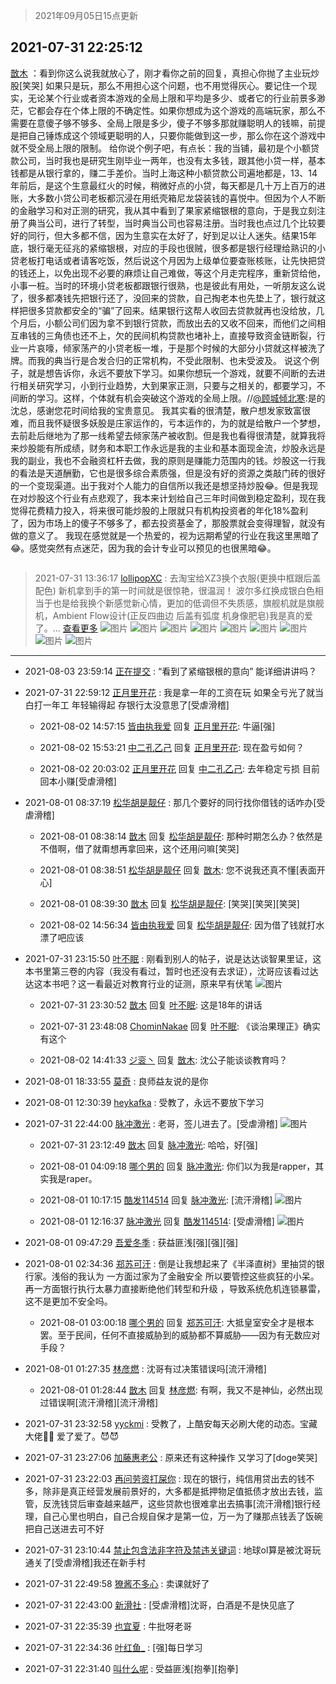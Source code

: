 > 2021年09月05日15点更新
<link rel="stylesheet" href="https://cdn.jsdelivr.net/gh/taotie6/sampleJSON@main/css/photo_show.css">


 ## 2021-07-31 22:25:12 

 [㪚木](https://www.coolapk.com/feed/28812106?shareKey=M2ViNDZkYWZhMWYwNjEzMTc4MzA~) ：看到你这么说我就放心了，刚才看你之前的回复，真担心你抛了主业玩炒股[笑哭]
如果只是玩，那么不用担心这个问题，也不用觉得灰心。要记住一个现实，无论某个行业或者资本游戏的全局上限和平均是多少、或者它的行业前景多渺茫，它都会存在个体上限的不确定性。如果你想成为这个游戏的高端玩家<!--break-->，那么不需要在意傻子够不够多、全局上限是多少，傻子不够多那就赚聪明人的钱嘛，前提是把自己锤炼成这个领域更聪明的人，只要你能做到这一步，那么你在这个游戏中就不受全局上限的限制。
给你说个例子吧，有点长：我的当铺，最初是个小额贷款公司，当时我也是研究生刚毕业一两年，也没有太多钱，跟其他小贷一样，基本钱都是从银行拿的，赚二手差价。当时上海这种小额贷款公司遍地都是，13、14年前后，是这个生意最红火的时候，稍微好点的小贷，每天都是几十万上百万的进账，大多数小贷公司老板都沉浸在用纸壳箱尼龙袋装钱的喜悦中。但因为个人不断的金融学习和对正测的研究，我从其中看到了果家紧缩银根的意向，于是我立刻注册了典当公司，进行了转型，当时典当公司也容易注册。当时我也点过几个比较要好的同行，但大多都不信，因为生意实在太好了，好到足以让人迷失。结果15年底，银行毫无征兆的紧缩银根，对应的手段也很贼，很多都是银行经理给熟识的小贷老板打电话或者请客吃饭，然后说这个月因为上级单位要查账核账，让先快把贷的钱还上，以免出现不必要的麻烦让自己难做，等这个月走完程序，重新贷给他，小事一桩。当时的环境小贷老板都跟银行很熟，也是彼此有用处，一听朋友这么说了，很多都凑钱先把银行还了，没回来的贷款，自己掏老本也先垫上了，银行就这样把很多贷款都安全的“骗”了回来。结果银行这帮人收回去贷款就再也没给放，几个月后，小额公司们因为拿不到银行贷款，而放出去的又收不回来，而他们之间相互串钱的三角债也还不上，欠的民间机构贷款也堵补上，直接导致资金链断裂，行业一片哀嚎，倾家荡产的小贷老板一堆，于是那个时候的大部分小贷就这样被洗了牌。而我的典当行是合发合归的正常机构，不受此限制、也未受波及。
说这个例子，就是想告诉你，永远不要放下学习。如果你想玩一个游戏，就要不间断的去进行相关研究学习，小到行业趋势，大到果家正测，只要与之相关的，都要学习，不间断的学习。这样，个体就有机会突破这个游戏的全局上限。//<a class="feed-link-uname" href="/u/顾城倾北寒">@顾城倾北寒</a>:是的沈总，感谢您花时间给我的宝贵意见。
我其实看的很清楚，散户想发家致富很难，而且我怀疑很多妖股是庄家运作的，亏本运作的，为的就是给散户一个梦想，去前赴后继地为了那一线希望去倾家荡产被收割。但是我也看得很清楚，就算我将来炒股能有所成绩，财务和本职工作永远是我的主业和基本面现金流，炒股永远是我的副业，我也不会融资杠杆去做，我的原则是赚能力范围内的钱。炒股这一行我的看法是天道酬勤，它也是很多综合素质强，但是没有好的资源之类敲门砖的很好的一个变现渠道。出于我对个人能力的自信所以我还是想坚持炒股😂。但是我现在对炒股这个行业有点悲观了，我本来计划给自己三年时间做到稳定盈利，现在我觉得花费精力投入，将来很可能炒股的上限就只有机构投资者的年化18%盈利了，因为市场上的傻子不够多了，都去投资基金了，那股票就会变得理智，就没有做的意义了。
我现在感觉就是一个热爱的，视为远期希望的行业在我这里黑暗了😂。感觉突然有点迷茫，因为我的会计专业可以预见的也很黑暗😂。 

<div class="album">
<img class="img-item" src="" />
</div>

> 2021-07-31 13:36:17 
> [lollipopXC](https://www.coolapk.com/feed/28799511?shareKey=MjMxNDUyZTJlMzVmNjEzMTc4MzA~) : 去淘宝给XZ3换个衣服(更换中框跟后盖配色)  新机拿到手的第一时间就是很惊艳，很温润！ 波尔多红换成银白色相当于也是给我换个新感觉新心情，更加的低调但不失质感，旗舰机就是旗舰机，Ambient Flow设计(正反四曲边 后盖有弧度 机身像肥皂)我是真的爱了。... <a href="">查看更多</a> 
![图片](https://image.coolapk.com/feed/2021/0731/13/1412859_dcddb674_9766_0127@3325x2494.jpeg)
![图片](https://image.coolapk.com/feed/2021/0731/13/1412859_42384e53_9766_0129@2494x3325.jpeg)
![图片](https://image.coolapk.com/feed/2021/0731/13/1412859_51c0e234_9766_0131@2494x3325.jpeg)
![图片](https://image.coolapk.com/feed/2021/0731/13/1412859_cb2d6d56_9766_0133@2494x3325.jpeg)
![图片](https://image.coolapk.com/feed/2021/0731/13/1412859_f6cf4751_9766_0135@2494x3325.jpeg)
![图片](https://image.coolapk.com/feed/2021/0731/13/1412859_cef29892_9766_0137@2494x3325.jpeg)
![图片](https://image.coolapk.com/feed/2021/0731/13/1412859_0bfee042_9766_0139@2494x3325.jpeg)
![图片](https://image.coolapk.com/feed/2021/0731/13/1412859_56d26605_9766_0143@3325x2494.jpeg)
![图片](https://image.coolapk.com/feed/2021/0731/13/1412859_060bfdfb_9766_0145@3325x2494.jpeg)

 ------- 

- 2021-08-03 23:59:14 [正在提交](uid=2290772) : “看到了紧缩银根的意向” 能详细讲讲吗？ 

- 2021-07-31 22:59:12 [正月里开花](uid=1789461) : 我是拿一年的工资在玩  如果全亏光了就当白打一年工  年轻输得起  存银行太没意思了[受虐滑稽] 

    - 2021-08-02 14:57:15 [皆由执我爱](uid=2735807) 回复 [正月里开花](uid=1789461): 牛逼[强] 

    - 2021-08-02 15:53:21 [中二孔乙己](uid=2807186) 回复 [正月里开花](uid=1789461): 现在盈亏如何？ 

    - 2021-08-02 20:03:02 [正月里开花](uid=1789461) 回复 [中二孔乙己](uid=2807186): 去年稳定亏损  目前回本小赚[受虐滑稽] 

- 2021-08-01 08:37:19 [松华胡是靓仔](uid=692318) : 那几个要好的同行找你借钱的话咋办[受虐滑稽] 

    - 2021-08-01 08:38:14 [㪚木](uid=1081091) 回复 [松华胡是靓仔](uid=692318): 那种时期怎么办？依然是不借啊，借了就甭想再拿回来，这个还用问嘛[笑哭] 

    - 2021-08-01 08:38:51 [松华胡是靓仔](uid=692318) 回复 [㪚木](uid=1081091): 您不说我还真不懂[表面开心] 

    - 2021-08-01 08:39:30 [㪚木](uid=1081091) 回复 [松华胡是靓仔](uid=692318): [笑哭][笑哭][笑哭] 

    - 2021-08-02 14:56:34 [皆由执我爱](uid=2735807) 回复 [松华胡是靓仔](uid=692318): 因为借了钱就打水漂了吧应该 

- 2021-07-31 23:15:50 [叶不眠](uid=1910619) : 刚看到别人的帖子，说是达达谈智果里证，这本书里第三卷的内容（我没有看过，暂时也还没有去求证），沈哥应该看过达达这本书吧？这一看最近对教育行业的证测，原来早有伏笔 ![图片](https://image.coolapk.com/feed/2021/0731/23/1910619_f4957eb6_4548_9148@948x1561.jpeg)

    - 2021-07-31 23:30:52 [㪚木](uid=1081091) 回复 [叶不眠](uid=1910619): 这是18年的讲话 

    - 2021-07-31 23:48:08 [ChominNakae](uid=1119358) 回复 [叶不眠](uid=1910619): 《谈治果理正》确实有这个 

    - 2021-08-02 14:41:33 [ジ衮丶](uid=494451) 回复 [㪚木](uid=1081091): 沈公子能谈谈教育吗？ 

- 2021-08-01 18:33:55 [莫奇](uid=131936) : 良师益友说的是你 

- 2021-08-01 12:30:39 [heykafka](uid=929692) : 受教了，永远不要放下学习 

- 2021-07-31 22:44:00 [脉冲激光](uid=1825566) : 老哥，签儿进去了。[受虐滑稽] ![图片](https://image.coolapk.com/feed/2021/0731/22/1825566_2639_1108@828x1794.jpg)

    - 2021-07-31 23:12:49 [㪚木](uid=1081091) 回复 [脉冲激光](uid=1825566): 哈哈，好[强] 

    - 2021-08-01 04:09:18 [哪个男的](uid=1057736) 回复 [脉冲激光](uid=1825566): 你们以为我是rapper，其实我是raper。 

    - 2021-08-01 10:17:15 [酷发114514](uid=4321323) 回复 [脉冲激光](uid=1825566): [流汗滑稽] ![图片](https://image.coolapk.com/feed/2021/0801/10/4321323_b6b3c776_4233_4921@1079x1835.jpeg)

    - 2021-08-01 12:16:37 [脉冲激光](uid=1825566) 回复 [酷发114514](uid=4321323): [受虐滑稽] ![图片](https://image.coolapk.com/feed/2021/0801/12/1825566_1396_09@414x3006.jpg)

- 2021-08-01 09:47:29 [吾爱冬季](uid=853318) : 获益匪浅[强][强][强] 

- 2021-08-01 02:34:36 [郑苏可汗](uid=678781) : 倒是让我想起来了《半泽直树》里抽贷的银行家。浅俗的我认为 一方面过家为了金融安全 所以要管控这些疯狂的小呆。再一方面银行执行太暴力直接断绝他们转型和升级 ，导致系统危机连锁暴雷，这不是更加不安全吗。 

    - 2021-08-01 03:00:18 [哪个男的](uid=1057736) 回复 [郑苏可汗](uid=678781): 大抵皇室安全才是根本罢。至于民间，任何不直接威胁到的威胁都不算威胁——因为有无数应对手段？ 

- 2021-08-01 01:27:35 [林彦燃](uid=1381815) : 沈哥有过决策错误吗[流汗滑稽] 

    - 2021-08-01 01:28:44 [㪚木](uid=1081091) 回复 [林彦燃](uid=1381815): 有啊，我又不是神仙，必然出现过错误啊[流汗滑稽][流汗滑稽] 

- 2021-07-31 23:32:58 [yyckmi](uid=2884622) : 受教了，上酷安每天必刷大佬的动态。宝藏大佬🙅😍 爱了爱了。😈😈 

- 2021-07-31 23:27:06 [加藤惠老公](uid=1266680) : 原来还有这种操作  又学习了[doge笑哭] 

- 2021-07-31 23:22:03 [再问劳资打屎你](uid=855697) : 现在的银行，纯信用贷出去的钱不多，除非是真正经营发展前景好的，大多都是抵押物足值抵债才放出去钱，监管，反洗钱贷后审查越来越严，这些贷款也很难拿出去搞事[流汗滑稽]银行经理，自己心里也明白，自己合规自保才是第一位，万一为了赚那点钱丢了饭碗把自己送进去可不好 

- 2021-07-31 23:10:44 [禁止包含法非字符及禁违关键词](uid=568901) : 地球ol算是被沈哥玩通关了[受虐滑稽]我还在新手村 

- 2021-07-31 22:49:58 [獠酱不多心](uid=2675499) : 卖课就好了 

- 2021-07-31 22:43:00 [新滑社](uid=2627292) : [受虐滑稽]沈哥，白酒是不是快见底了 

- 2021-07-31 22:35:39 [也宜夏](uid=525398) : 牛批呀老哥 

- 2021-07-31 22:34:36 [叶红鱼_](uid=728808) : [强]每日学习 

- 2021-07-31 22:31:40 [叫什么呢](uid=860840) : 受益匪浅[抱拳][抱拳] 

